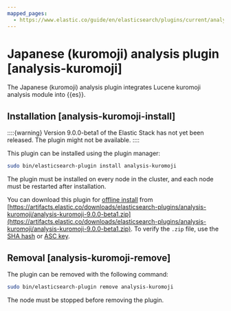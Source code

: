 ```yaml
---
mapped_pages:
  - https://www.elastic.co/guide/en/elasticsearch/plugins/current/analysis-kuromoji.html
---
```


# Japanese (kuromoji) analysis plugin [analysis-kuromoji]

The Japanese (kuromoji) analysis plugin integrates Lucene kuromoji analysis module into {{es}}.


## Installation [analysis-kuromoji-install]

::::{warning}
Version 9.0.0-beta1 of the Elastic Stack has not yet been released. The plugin might not be available.
::::


This plugin can be installed using the plugin manager:

```sh
sudo bin/elasticsearch-plugin install analysis-kuromoji
```

The plugin must be installed on every node in the cluster, and each node must be restarted after installation.

You can download this plugin for [offline install](/reference/elasticsearch-plugins/plugin-management-custom-url.md) from [https://artifacts.elastic.co/downloads/elasticsearch-plugins/analysis-kuromoji/analysis-kuromoji-9.0.0-beta1.zip](https://artifacts.elastic.co/downloads/elasticsearch-plugins/analysis-kuromoji/analysis-kuromoji-9.0.0-beta1.zip). To verify the `.zip` file, use the [SHA hash](https://artifacts.elastic.co/downloads/elasticsearch-plugins/analysis-kuromoji/analysis-kuromoji-9.0.0-beta1.zip.sha512) or [ASC key](https://artifacts.elastic.co/downloads/elasticsearch-plugins/analysis-kuromoji/analysis-kuromoji-9.0.0-beta1.zip.asc).


## Removal [analysis-kuromoji-remove]

The plugin can be removed with the following command:

```sh
sudo bin/elasticsearch-plugin remove analysis-kuromoji
```

The node must be stopped before removing the plugin.













